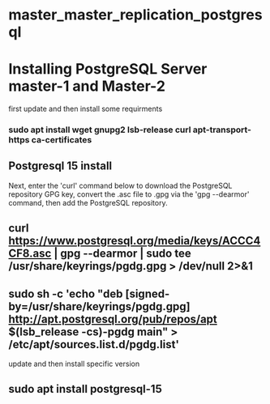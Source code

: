 # master_master_replication_postgresql



# Installing PostgreSQL Server master-1 and Master-2 

first update and then install some requirments 

### sudo apt install wget gnupg2 lsb-release curl apt-transport-https ca-certificates

## Postgresql 15 install

Next, enter the 'curl' command below to download the PostgreSQL repository GPG key, convert the .asc file to .gpg via the 'gpg --dearmor' command, then add the PostgreSQL repository.

## curl https://www.postgresql.org/media/keys/ACCC4CF8.asc | gpg --dearmor | sudo tee /usr/share/keyrings/pgdg.gpg > /dev/null 2>&1

## sudo sh -c 'echo "deb [signed-by=/usr/share/keyrings/pgdg.gpg] http://apt.postgresql.org/pub/repos/apt $(lsb_release -cs)-pgdg main" > /etc/apt/sources.list.d/pgdg.list'

update and then install specific version

## sudo apt install postgresql-15

 
